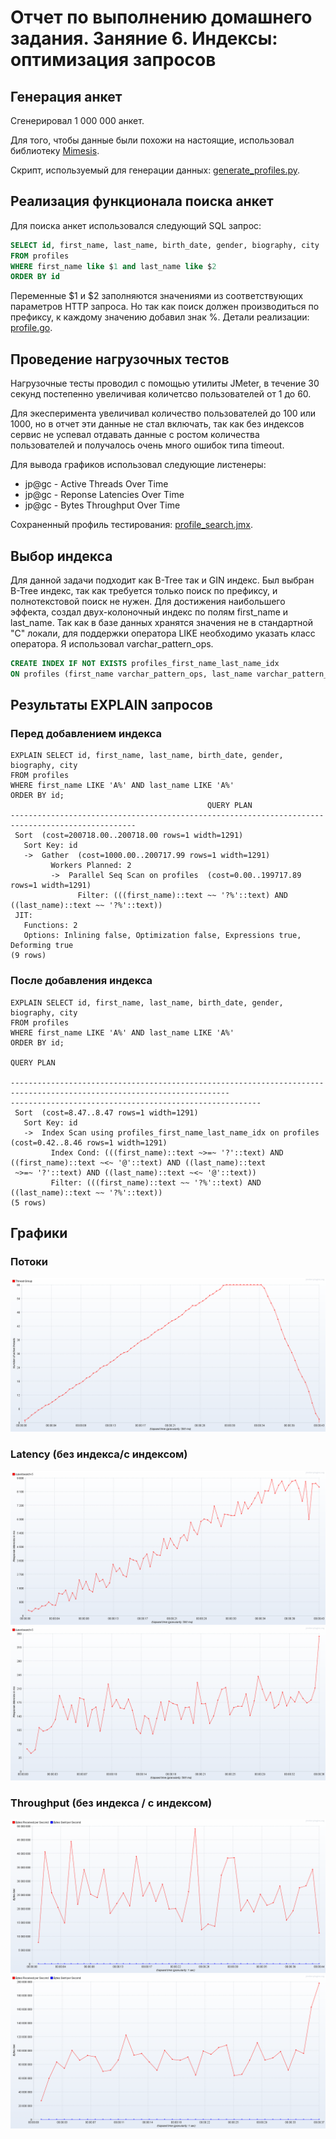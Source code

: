 # Отчет по выполнению домашнего задания. Заняние 6. Индексы: оптимизация запросов

## Генерация анкет

Сгенерировал 1 000 000 анкет.

Для того, чтобы данные были похожи на настоящие, использовал библиотеку [Mimesis](https://mimesis.name/en/master/).

Скрипт, используемый для генерации данных: [generate_profiles.py](generate_profiles.py).

## Реализация функционала поиска анкет

Для поиска анкет использовался следующий SQL запрос:

```sql
SELECT id, first_name, last_name, birth_date, gender, biography, city
FROM profiles
WHERE first_name like $1 and last_name like $2
ORDER BY id
```

Переменные $1 и $2 заполняются значениями из соответствующих параметров HTTP запроса. Но так как поиск должен производиться по префиксу, к каждому значению добавил знак %. Детали реализации: [profile.go](../profile/repository/postgresql/profile.go).

## Проведение нагрузочных тестов

Нагрузочные тесты проводил с помощью утилиты JMeter, в течение 30 секунд постепенно увеличивая количетсво пользователей от 1 до 60.

Для экесперимента увеличивал количество пользователей до 100 или 1000, но в отчет эти данные не стал включать, так как без индексов сервис не успевал отдавать данные с ростом количества пользователей и получалось очень много ошибок типа timeout. 

Для вывода графиков использовал следующие листенеры:
- jp@gc - Active Threads Over Time
- jp@gc - Reponse Latencies Over Time
- jp@gc - Bytes Throughput Over Time

Сохраненный профиль тестирования: [profile_search.jmx](profile_search.jmx).

## Выбор индекса

Для данной задачи подходит как B-Tree так и GIN индекс. Был выбран B-Tree индекс, так как требуется только поиск по префиксу, и полнотекстовой поиск не нужен. Для достижения наибольшего эффекта, создал двух-колоночный индекс по полям first_name и last_name. Так как в базе данных хранятся значения не в стандартной "C" локали, для поддержки оператора LIKE необходимо указать класс оператора. Я использовал varchar_pattern_ops.

```sql
CREATE INDEX IF NOT EXISTS profiles_first_name_last_name_idx
ON profiles (first_name varchar_pattern_ops, last_name varchar_pattern_ops);
```

## Результаты EXPLAIN запросов

### Перед добавлением индекса

```
EXPLAIN SELECT id, first_name, last_name, birth_date, gender, biography, city
FROM profiles
WHERE first_name LIKE 'А%' AND last_name LIKE 'А%'
ORDER BY id;
                                            QUERY PLAN
--------------------------------------------------------------------------------------------------
 Sort  (cost=200718.00..200718.00 rows=1 width=1291)
   Sort Key: id
   ->  Gather  (cost=1000.00..200717.99 rows=1 width=1291)
         Workers Planned: 2
         ->  Parallel Seq Scan on profiles  (cost=0.00..199717.89 rows=1 width=1291)
               Filter: (((first_name)::text ~~ '?%'::text) AND ((last_name)::text ~~ '?%'::text))
 JIT:
   Functions: 2
   Options: Inlining false, Optimization false, Expressions true, Deforming true
(9 rows)
```

### После добавления индекса

```
EXPLAIN SELECT id, first_name, last_name, birth_date, gender, biography, city
FROM profiles
WHERE first_name LIKE 'А%' AND last_name LIKE 'А%'
ORDER BY id;
                                                                                  QUERY PLAN

-----------------------------------------------------------------------------------------------------------------------
--------------------------------------------------------
 Sort  (cost=8.47..8.47 rows=1 width=1291)
   Sort Key: id
   ->  Index Scan using profiles_first_name_last_name_idx on profiles  (cost=0.42..8.46 rows=1 width=1291)
         Index Cond: (((first_name)::text ~>=~ '?'::text) AND ((first_name)::text ~<~ '@'::text) AND ((last_name)::text
 ~>=~ '?'::text) AND ((last_name)::text ~<~ '@'::text))
         Filter: (((first_name)::text ~~ '?%'::text) AND ((last_name)::text ~~ '?%'::text))
(5 rows)
```

## Графики

### Потоки
![](img/profile_search/without_index/threads.png)

### Latency (без индекса/с индексом)
![](img/profile_search/without_index/latency.png)
![](img/profile_search/with_index/latency.png)

### Throughput (без индекса / с индексом)
![](img/profile_search/without_index/throughput.png)
![](img/profile_search/with_index/throughput.png)
